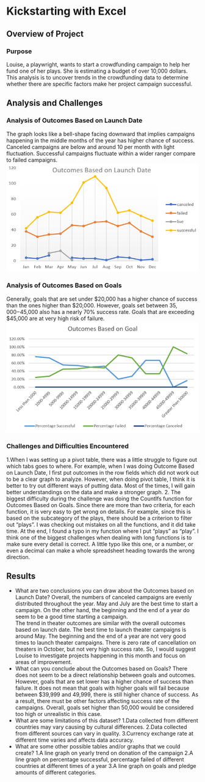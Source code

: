 # Kickstarting with Excel

## Overview of Project

### Purpose
Louise, a playwright, wants to start a crowdfunding campaign to help her fund one of her plays. She is estimating a budget of over 10,000 dollars. This analysis is to uncover trends in the crowdfunding data to determine whether there are specific factors make her project campaign successful.
## Analysis and Challenges

### Analysis of Outcomes Based on Launch Date
The graph looks like a bell-shape facing downward that implies campaigns happening in the middle months of the year has higher chance of success. Canceled campaigns are below and around 10 per month with light fluctuation. Successful campaigns fluctuate within a wider ranger compare to failed campaigns. 
![OutcomeBasedonLaunchDates](Outcome_Based_On_Launch_Dates.png)
### Analysis of Outcomes Based on Goals
Generally, goals that are set under $20,000 has a higher chance of success than the ones higher than $20,000. However, goals set between $35,000-$45,000 also has a nearly 70% success rate. Goals that are exceeding $45,000 are at very high risk of failure.
![OutcomesvsGoals](Outcomes_vs_Goals.png)
### Challenges and Difficulties Encountered
1.When I was setting up a pivot table, there was a little struggle to figure out which tabs goes to where. For example, when I was doing Outcome Based on Launch Date, I first put outcomes in the row fields which did not work out to be a clear graph to analyze. However, when doing pivot table, I think it is better to try out different ways of putting data. Most of the times, I will gain better understandings on the data and make a stronger graph.
2. The biggest difficulty during the challenge was doing the CountIfs function for Outcomes Based on Goals. Since there are more than two criteria, for each function, it is very easy to get wrong on details. For example, since this is based on the subcategory of the plays, there should be a criterion to filter out “plays”. I was checking out mistakes on all the functions, and it did take time. At the end, I found a typo in my function where I put “plays” as “play”. I think one of the biggest challenges when dealing with long functions is to make sure every detail is correct. A little typo like this one, or a number, or even a decimal can make a whole spreadsheet heading towards the wrong direction.
## Results

- What are two conclusions you can draw about the Outcomes based on Launch Date?
Overall, the numbers of canceled campaigns are evenly distributed throughout the year. May and July are the best time to start a campaign. On the other hand, the beginning and the end of a year do seem to be a good time starting a campaign.
<br/>The trend in theater outcomes are similar with the overall outcomes based on launch date. The best time to launch theater campaigns is around May. The beginning and the end of a year are not very good times to launch theater campaigns. There is zero rate of cancellation on theaters in October, but not very high success rate. So, I would suggest Louise to investigate projects happening in this month and focus on areas of improvement.
- What can you conclude about the Outcomes based on Goals?
There does not seem to be a direct relationship between goals and outcomes. However, goals that are set lower has a higher chance of success than failure. It does not mean that goals with higher goals will fail because between $39,999 and 49,999, there is still higher chance of success. As a result, there must be other factors affecting success rate of the campaigns. Overall, goals set higher than 50,000 would be considered too high or unrealistic in this case.
- What are some limitations of this dataset?
1.Data collected from different countries may vary causing by cultural differences.
2.Data collected from different sources can vary in quality.
3.Currency exchange rate at different time varies and affects data accuracy.
- What are some other possible tables and/or graphs that we could create?
1.A line graph on yearly trend on donation of the campaign 
2.A line graph on percentage successful, percentage failed of different countries at different times of a year
3.A line graph on goals and pledge amounts of different categories.

